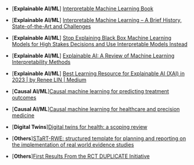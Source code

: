 * [**Explainable AI/ML**] [Interpretable Machine Learning Book](https://christophm.github.io/interpretable-ml-book/)
* [**Explainable AI/ML**] [Interpretable Machine Learning – A Brief History, State-of-the-Art and Challenges](https://arxiv.org/pdf/2010.09337)
* [**Explainable AI/ML**] [Stop Explaining Black Box Machine Learning Models for High Stakes Decisions and Use Interpretable Models Instead](https://arxiv.org/pdf/1811.10154)
* [**Explainable AI/ML**] [Explainable AI: A Review of Machine Learning Interpretability Methods](https://www.ncbi.nlm.nih.gov/pmc/articles/PMC7824368/)
* [**Explainable AI/ML**] [Best Learning Resource for Explainable AI (XAI) in 2023 | by Renee LIN | Medium](https://reneelin2019.medium.com/best-learning-resource-for-explainable-ai-xai-in-2023-4edcf2e2ae17)
* [**Causal AI/ML**][Causal machine learning for predicting treatment outcomes](https://www.nature.com/articles/s41591-024-02902-1)
* [**Causal AI/ML**][Causal machine learning for healthcare and precision medicine](https://royalsocietypublishing.org/doi/10.1098/rsos.220638)
* [**Digital Twins**][Digital twins for health: a scoping review](https://www.nature.com/articles/s41746-024-01073-0)
* [**Others**][STaRT-RWE: structured template for planning and reporting on the implementation of real world evidence studies](https://www.bmj.com/content/372/bmj.m4856)

* [**Others**][First Results From the RCT DUPLICATE Initiative](https://www.ahajournals.org/doi/10.1161/CIRCULATIONAHA.120.051718)
